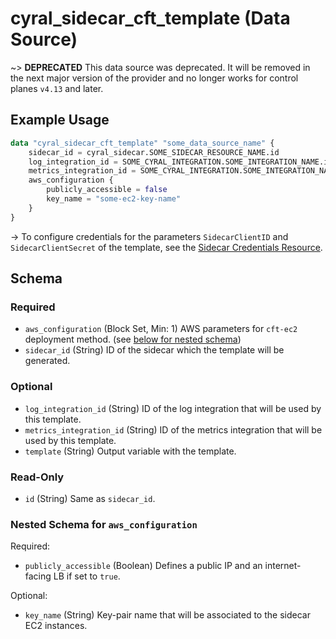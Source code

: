 # cyral_sidecar_cft_template (Data Source)

~> **DEPRECATED** This data source was deprecated. It will be removed in the next major version of the provider and no longer works for control planes `v4.13` and later.

## Example Usage

```terraform
data "cyral_sidecar_cft_template" "some_data_source_name" {
    sidecar_id = cyral_sidecar.SOME_SIDECAR_RESOURCE_NAME.id
    log_integration_id = SOME_CYRAL_INTEGRATION.SOME_INTEGRATION_NAME.id
    metrics_integration_id = SOME_CYRAL_INTEGRATION.SOME_INTEGRATION_NAME.id
    aws_configuration {
        publicly_accessible = false
        key_name = "some-ec2-key-name"
    }
}
```

-> To configure credentials for the parameters `SidecarClientID` and `SidecarClientSecret` of the template, see the [Sidecar Credentials Resource](../resources/sidecar_credentials.md).

<!-- schema generated by tfplugindocs -->

## Schema

### Required

- `aws_configuration` (Block Set, Min: 1) AWS parameters for `cft-ec2` deployment method. (see [below for nested schema](#nestedblock--aws_configuration))
- `sidecar_id` (String) ID of the sidecar which the template will be generated.

### Optional

- `log_integration_id` (String) ID of the log integration that will be used by this template.
- `metrics_integration_id` (String) ID of the metrics integration that will be used by this template.
- `template` (String) Output variable with the template.

### Read-Only

- `id` (String) Same as `sidecar_id`.

<a id="nestedblock--aws_configuration"></a>

### Nested Schema for `aws_configuration`

Required:

- `publicly_accessible` (Boolean) Defines a public IP and an internet-facing LB if set to `true`.

Optional:

- `key_name` (String) Key-pair name that will be associated to the sidecar EC2 instances.
